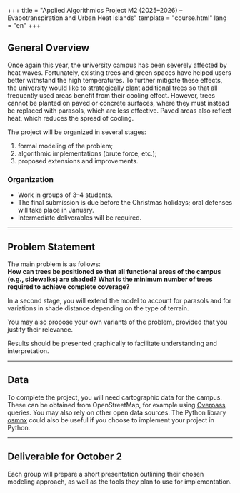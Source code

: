 +++
title = "Applied Algorithmics Project M2 (2025–2026) – Evapotranspiration and Urban Heat Islands"
template = "course.html"
lang = "en"
+++


## General Overview

Once again this year, the university campus has been severely affected by heat waves. Fortunately, existing trees and green spaces have helped users better withstand the high temperatures. To further mitigate these effects, the university would like to strategically plant additional trees so that all frequently used areas benefit from their cooling effect. However, trees cannot be planted on paved or concrete surfaces, where they must instead be replaced with parasols, which are less effective. Paved areas also reflect heat, which reduces the spread of cooling.

The project will be organized in several stages:

1. formal modeling of the problem;  
2. algorithmic implementations (brute force, etc.);  
3. proposed extensions and improvements.  

### Organization

* Work in groups of 3–4 students.  
* The final submission is due before the Christmas holidays; oral defenses will take place in January.  
* Intermediate deliverables will be required.  

---

## Problem Statement

The main problem is as follows:  
**How can trees be positioned so that all functional areas of the campus (e.g., sidewalks) are shaded? What is the minimum number of trees required to achieve complete coverage?**

In a second stage, you will extend the model to account for parasols and for variations in shade distance depending on the type of terrain.  

You may also propose your own variants of the problem, provided that you justify their relevance.  

Results should be presented graphically to facilitate understanding and interpretation.  

---

## Data

To complete the project, you will need cartographic data for the campus. These can be obtained from OpenStreetMap, for example using [Overpass](https://overpass-turbo.eu/) queries. You may also rely on other open data sources. The Python library [osmnx](https://osmnx.readthedocs.io/en/stable/) could also be useful if you choose to implement your project in Python.  

---

## Deliverable for October 2

Each group will prepare a short presentation outlining their chosen modeling approach, as well as the tools they plan to use for implementation.
